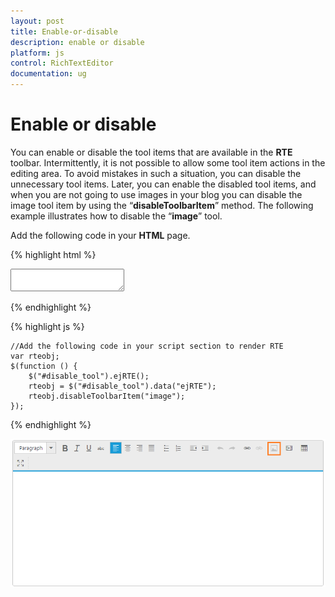 ```yaml
---
layout: post
title: Enable-or-disable
description: enable or disable
platform: js
control: RichTextEditor
documentation: ug
---
```


# Enable or disable

You can enable or disable the tool items that are available in the **RTE** toolbar. Intermittently, it is not possible to allow some tool item actions in the editing area. To avoid mistakes in such a situation, you can disable the unnecessary tool items. Later, you can enable the disabled tool items, and when you are not going to use images in your blog you can disable the image tool item by using the “**disableToolbarItem**” method. The following example illustrates how to disable the “**image**” tool.

Add the following code in your **HTML** page.

{% highlight html %}

<div class="rte">
    <textarea id="disable_tool"></textarea>
</div>

{% endhighlight %}

{% highlight js %}

    //Add the following code in your script section to render RTE
    var rteobj;
    $(function () {
        $("#disable_tool").ejRTE();
        rteobj = $("#disable_tool").data("ejRTE");
        rteobj.disableToolbarItem("image");
    });


{% endhighlight %}

![](Enable-or-disable_images/Enable-or-disable_img1.png)

